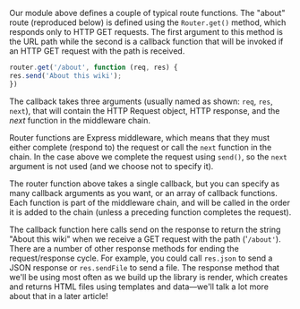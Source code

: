 Our module above defines a couple of typical route functions. The "about" route (reproduced below) is defined using the `Router.get()` method, which responds only to HTTP GET requests. The first argument to this method is the URL path while the second is a callback function that will be invoked if an HTTP GET request with the path is received.

```js
router.get('/about', function (req, res) {
res.send('About this wiki');
})
```

The callback takes three arguments (usually named as shown: `req`, `res`, `next`), that will contain the HTTP Request object, HTTP response, and the _next_ function in the middleware chain.

Router functions are Express middleware, which means that they must either complete (respond to) the request or call the `next` function in the chain. In the case above we complete the request using `send()`, so the `next` argument is not used (and we choose not to specify it).

The  router function above takes a single callback, but you can specify as many callback arguments as you want, or an array of callback functions. Each function is part of the middleware chain, and will be called in the order it is added to the chain (unless a preceding function completes the request).

The callback function here calls send on the response to return the string "About this wiki" when we receive a GET request with the path ('`/about'`). There are a number of other response methods for ending the request/response cycle. For example, you could call `res.json` to send a JSON response or `res.sendFile` to send a file. The response method that we'll be using most often as we build up the library is render, which creates and returns HTML files using templates and data—we'll talk a lot more about that in a later article!
